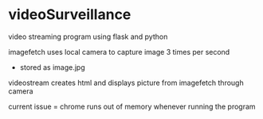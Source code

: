 # videoSurveillance
video streaming program using flask and python

imagefetch uses local camera to capture image 3 times per second
 - stored as image.jpg
 
videostream creates html and displays picture from imagefetch through camera

current issue = chrome runs out of memory whenever running the program
